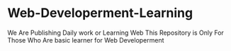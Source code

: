 # Web-Developerment-Learning
We Are Publishing Daily work or Learning Web This Repository is Only For Those Who Are basic learner for Web Developerment 

